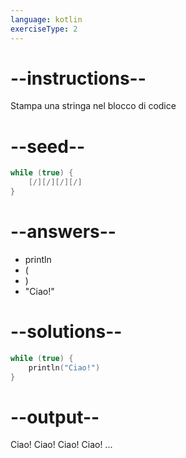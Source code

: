 ```yaml
---
language: kotlin
exerciseType: 2
---
```


# --instructions--

Stampa una stringa nel blocco di codice

# --seed--

```kotlin
while (true) {
    [/][/][/][/]
}
```

# --answers--

- println
- (
- )
- "Ciao!"

# --solutions--

```kotlin
while (true) {
    println("Ciao!")
}
```

# --output--

Ciao!
Ciao!
Ciao!
Ciao!
...
